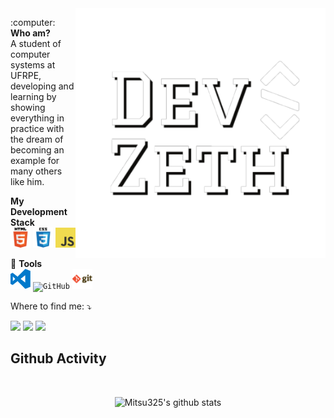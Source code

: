 <img src="https://github.com/zeth-I/zeth-I/blob/main/devzeth.png" min-width="400px" max-width="400px" width="400px" align="right" alt="DevZeth">

<p align="left"> 
  :computer: <strong> Who am? </strong><br>
A student of computer systems at UFRPE, developing and learning by showing everything in practice with the dream of becoming an example for many others like him.
</p>

<p align="left">
   <strong>My Development Stack</strong><br>
<code><img height="32" src="https://raw.githubusercontent.com/github/explore/80688e429a7d4ef2fca1e82350fe8e3517d3494d/topics/html/html.png" alt="HTML5"/></code>
<code><img height="32" src="https://raw.githubusercontent.com/github/explore/80688e429a7d4ef2fca1e82350fe8e3517d3494d/topics/css/css.png" alt="CSS"/></code>
<code><img height="32" src="https://raw.githubusercontent.com/github/explore/80688e429a7d4ef2fca1e82350fe8e3517d3494d/topics/javascript/javascript.png" alt="Javascript"/></code>

<p align="left">
  💼 <strong> Tools </strong><br>
<code><img height="32" src="https://github.com/zeth-I/zeth-I/blob/main/visual-studio-code.svg" alt="VS Code"/></code>
<code><img height="32" src="https://cdn3.iconfinder.com/data/icons/inficons/512/github.png" alt="GitHub"/></code>
<code><img height="32" src="https://raw.githubusercontent.com/github/explore/80688e429a7d4ef2fca1e82350fe8e3517d3494d/topics/git/git.png" alt="Git"/></code>
  
</p>

<p align="left">
  Where to find me: ⤵️
</p>

<p align="left">
  <a href="mailto:devezeth@outlook.com" alt="Outlook">
  <img src="https://img.shields.io/badge/Microsoft_Outlook-0078D4?style=for-the-badge&logo=microsoft-outlook&logoColor=white" /></a>

  <a href="https://www.linkedin.com/in/devjlcbraga/" alt="Linkedin">
  <img src="https://img.shields.io/badge/LinkedIn-0077B5?style=for-the-badge&logo=linkedin&logoColor=white" /></a>

  <a href="https://www.instagram.com/dev_zeth/" alt="Instagram">
  <img src="https://img.shields.io/badge/Instagram-E4405F?style=for-the-badge&logo=instagram&logoColor=white"/></a>
</p>  

## Github Activity

<br/>

<p align="center">
  <img src="https://github-readme-stats.vercel.app/api?username=zeth-I&show_icons=true&theme=dracula" alt="Mitsu325's github stats" />
</p>
